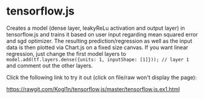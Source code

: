 # tensorflow.js
Creates a model (dense layer, leakyReLu activation and output layer) in tensorflow.js and trains it based on user input regarding mean squared error and sgd optimizer. The resulting prediction/regression as well as the input data is then plotted via Chart.js on a fixed size canvas.
If you want linear regression, just change the first model layers to  
```model.add(tf.layers.dense({units: 1, inputShape: [1]})); // layer 1```
and comment out the other layers.

Click the following link to try it out (click on file/raw won't display the page):

https://rawgit.com/Kogl1n/tensorflow.js/master/tensorflow.js.ex1.html
